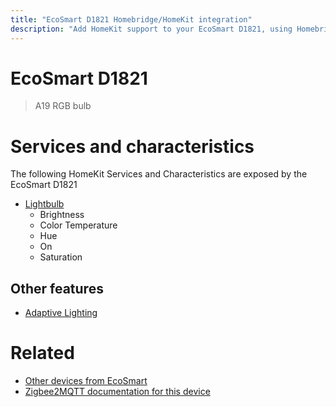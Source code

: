 ```yaml
---
title: "EcoSmart D1821 Homebridge/HomeKit integration"
description: "Add HomeKit support to your EcoSmart D1821, using Homebridge, Zigbee2MQTT and homebridge-z2m."
---
```

<!---
This file has been GENERATED using src/docgen/docgen.ts
DO NOT EDIT THIS FILE MANUALLY!
-->
# EcoSmart D1821
> A19 RGB bulb


# Services and characteristics
The following HomeKit Services and Characteristics are exposed by
the EcoSmart D1821

* [Lightbulb](../../light.md)
  * Brightness
  * Color Temperature
  * Hue
  * On
  * Saturation

## Other features
* [Adaptive Lighting](../../light.md)

# Related
* [Other devices from EcoSmart](../index.md#ecosmart)
* [Zigbee2MQTT documentation for this device](https://www.zigbee2mqtt.io/devices/D1821.html)